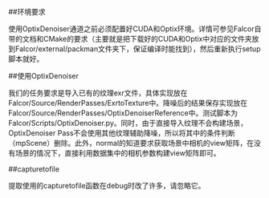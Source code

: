 ##环境要求

使用OptixDenoiser通道之前必须配置好CUDA和Optix环境。详情可参见Falcor自带的文档和CMake的要求（主要就是把下载好的CUDA和Optix中对应的文件夹放到Falcor/external/packman文件夹下，保证编译时能找到），然后重新执行setup脚本就好。

##使用OptixDenoiser

我们的任务要求是导入已有的纹理exr文件，具体实现放在Falcor/Source/RenderPasses/ExrtoTexture中。降噪后的结果保存实现放在Falcor/Source/RenderPasses/OptixDenoiserReference中。测试脚本为Falcor/Scripts/OptixDenoiser.py。同时，由于直接导入纹理不会构建场景，OptixDenoiser Pass不会使用其他纹理辅助降噪，所以将其中的条件判断（mpScene）删除。此外，normal的知道要求获取场景中相机的view矩阵，在没有场景的情况下，直接利用数据集中的相机参数构建view矩阵即可。

##capturetofile

提取使用的capturetofile函数在debug时改了许多，请忽略它。